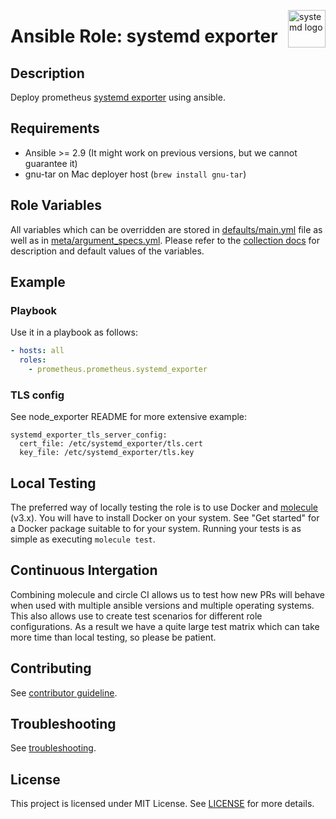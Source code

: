 <p><img src="https://brand.systemd.io/assets/png/systemd-logomark.png" alt="systemd logo" title="systemd" align="right" height="60" /></p>

# Ansible Role: systemd exporter

## Description

Deploy prometheus [systemd exporter](https://github.com/prometheus-community/systemd_exporter) using ansible.

## Requirements

- Ansible >= 2.9 (It might work on previous versions, but we cannot guarantee it)
- gnu-tar on Mac deployer host (`brew install gnu-tar`)

## Role Variables

All variables which can be overridden are stored in [defaults/main.yml](defaults/main.yml) file as well as in [meta/argument_specs.yml](meta/argument_specs.yml).
Please refer to the [collection docs](https://prometheus-community.github.io/ansible/branch/main/systemd_exporter_role.html) for description and default values of the variables.

## Example

### Playbook

Use it in a playbook as follows:
```yaml
- hosts: all
  roles:
    - prometheus.prometheus.systemd_exporter
```

### TLS config

See node_exporter README for more extensive example:

    systemd_exporter_tls_server_config:
      cert_file: /etc/systemd_exporter/tls.cert
      key_file: /etc/systemd_exporter/tls.key

## Local Testing

The preferred way of locally testing the role is to use Docker and [molecule](https://github.com/ansible-community/molecule) (v3.x). You will have to install Docker on your system. See "Get started" for a Docker package suitable to for your system. Running your tests is as simple as executing `molecule test`.

## Continuous Intergation

Combining molecule and circle CI allows us to test how new PRs will behave when used with multiple ansible versions and multiple operating systems. This also allows use to create test scenarios for different role configurations. As a result we have a quite large test matrix which can take more time than local testing, so please be patient.

## Contributing

See [contributor guideline](CONTRIBUTING.md).

## Troubleshooting

See [troubleshooting](TROUBLESHOOTING.md).

## License

This project is licensed under MIT License. See [LICENSE](/LICENSE) for more details.
